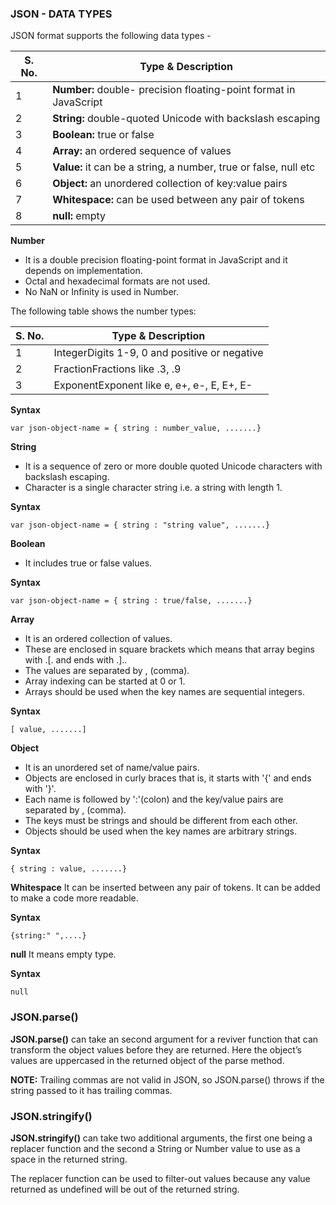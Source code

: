 ### JSON - DATA TYPES

JSON format supports the following data types -

S. No. | Type & Description
-- | --
1 | **Number:**  double- precision floating-point format in JavaScript
2 | **String:**  double-quoted Unicode with backslash escaping
3 | **Boolean:**  true or false
4 | **Array:**  an ordered sequence of values
5 | **Value:**  it can be a string, a number, true or false, null etc
6 | **Object:**  an unordered collection of key:value pairs
7 | **Whitespace:**  can be used between any pair of tokens
8 | **null:**  empty


**Number**
- It is a double precision floating-point format in JavaScript and it depends on implementation.
- Octal and hexadecimal formats are not used.
- No NaN or Infinity is used in Number.

The following table shows the number types:

S. No. | Type & Description
-- | --
1 | IntegerDigits 1-9, 0 and positive or negative
2 | FractionFractions like .3, .9
3 | ExponentExponent like e, e+, e-, E, E+, E-

**Syntax**
```
var json-object-name = { string : number_value, .......}
```


**String**

- It is a sequence of zero or more double quoted Unicode characters with backslash escaping.
- Character is a single character string i.e. a string with length 1.

**Syntax**
```
var json-object-name = { string : "string value", .......}
```


**Boolean**
- It includes true or false values.

**Syntax**
```
var json-object-name = { string : true/false, .......}
```


**Array**
- It is an ordered collection of values.
- These are enclosed in square brackets which means that array begins with .[. and ends with .]..
- The values are separated by , (comma).
- Array indexing can be started at 0 or 1.
- Arrays should be used when the key names are sequential integers.

**Syntax**
```
[ value, .......]
```


**Object**
- It is an unordered set of name/value pairs.
- Objects are enclosed in curly braces that is, it starts with '{' and ends with '}'.
- Each name is followed by ':'(colon) and the key/value pairs are separated by , (comma).
- The keys must be strings and should be different from each other.
- Objects should be used when the key names are arbitrary strings.

**Syntax**
```
{ string : value, .......}
```


**Whitespace**
It can be inserted between any pair of tokens. It can be added to make a code more readable.

**Syntax**
```
{string:" ",....}
```


**null**
It means empty type.

**Syntax**
```
null
```

### JSON.parse()
**JSON.parse()** can take an second argument for a reviver function that can transform the object values before they are returned. Here the object’s values are uppercased in the returned object of the parse method.

**NOTE:**  Trailing commas are not valid in JSON, so JSON.parse() throws if the string passed to it has trailing commas.


### JSON.stringify()
**JSON.stringify()** can take two additional arguments, the first one being a replacer function and the second a String or Number value to use as a space in the returned string.

The replacer function can be used to filter-out values because any value returned as undefined will be out of the returned string.
